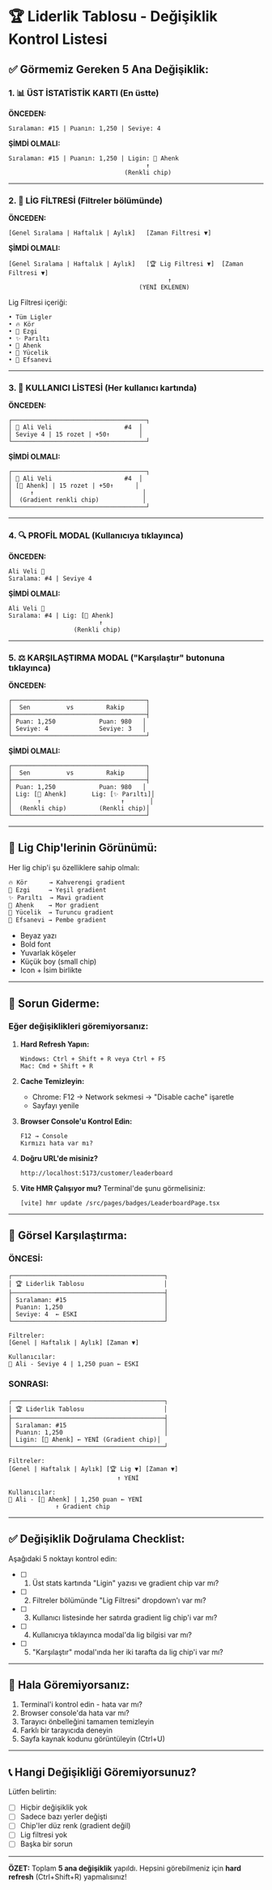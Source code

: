 # 🏆 Liderlik Tablosu - Değişiklik Kontrol Listesi

## ✅ Görmemiz Gereken 5 Ana Değişiklik:

### 1. 📊 **ÜST İSTATİSTİK KARTI** (En üstte)
**ÖNCEDEN:**
```
Sıralaman: #15 | Puanın: 1,250 | Seviye: 4
```

**ŞİMDİ OLMALI:**
```
Sıralaman: #15 | Puanın: 1,250 | Ligin: 🎼 Ahenk
                                      ↑
                                (Renkli chip)
```

---

### 2. 🎯 **LİG FİLTRESİ** (Filtreler bölümünde)
**ÖNCEDEN:**
```
[Genel Sıralama | Haftalık | Aylık]   [Zaman Filtresi ▼]
```

**ŞİMDİ OLMALI:**
```
[Genel Sıralama | Haftalık | Aylık]   [🏆 Lig Filtresi ▼]  [Zaman Filtresi ▼]
                                            ↑
                                    (YENİ EKLENEN)
```

Lig Filtresi içeriği:
```
• Tüm Ligler
• 🔥 Kör
• 🎵 Ezgi
• ✨ Parıltı
• 🎼 Ahenk
• 👑 Yücelik
• 🌟 Efsanevi
```

---

### 3. 👥 **KULLANICI LİSTESİ** (Her kullanıcı kartında)
**ÖNCEDEN:**
```
┌─────────────────────────────────────┐
│ 👤 Ali Veli                    #4  │
│ Seviye 4 | 15 rozet | +50↑        │
└─────────────────────────────────────┘
```

**ŞİMDİ OLMALI:**
```
┌─────────────────────────────────────┐
│ 👤 Ali Veli                    #4  │
│ [🎼 Ahenk] | 15 rozet | +50↑      │
│     ↑                              │
│  (Gradient renkli chip)            │
└─────────────────────────────────────┘
```

---

### 4. 🔍 **PROFİL MODAL** (Kullanıcıya tıklayınca)
**ÖNCEDEN:**
```
Ali Veli 👑
Sıralama: #4 | Seviye 4
```

**ŞİMDİ OLMALI:**
```
Ali Veli 👑
Sıralama: #4 | Lig: [🎼 Ahenk]
                         ↑
                  (Renkli chip)
```

---

### 5. ⚖️ **KARŞILAŞTIRMA MODAL** ("Karşılaştır" butonuna tıklayınca)
**ÖNCEDEN:**
```
┌─────────────────────────────────────┐
│  Sen          vs         Rakip      │
├─────────────────────────────────────┤
│ Puan: 1,250            Puan: 980   │
│ Seviye: 4              Seviye: 3   │
└─────────────────────────────────────┘
```

**ŞİMDİ OLMALI:**
```
┌─────────────────────────────────────┐
│  Sen          vs         Rakip      │
├─────────────────────────────────────┤
│ Puan: 1,250            Puan: 980   │
│ Lig: [🎼 Ahenk]       Lig: [✨ Parıltı]│
│       ↑                      ↑       │
│  (Renkli chip)         (Renkli chip)│
└─────────────────────────────────────┘
```

---

## 🎨 **Lig Chip'lerinin Görünümü:**

Her lig chip'i şu özelliklere sahip olmalı:

```css
🔥 Kör      → Kahverengi gradient
🎵 Ezgi     → Yeşil gradient  
✨ Parıltı  → Mavi gradient
🎼 Ahenk    → Mor gradient
👑 Yücelik  → Turuncu gradient
🌟 Efsanevi → Pembe gradient
```

- Beyaz yazı
- Bold font
- Yuvarlak köşeler
- Küçük boy (small chip)
- Icon + İsim birlikte

---

## 🔧 **Sorun Giderme:**

### Eğer değişiklikleri göremiyorsanız:

1. **Hard Refresh Yapın:**
   ```
   Windows: Ctrl + Shift + R veya Ctrl + F5
   Mac: Cmd + Shift + R
   ```

2. **Cache Temizleyin:**
   - Chrome: F12 → Network sekmesi → "Disable cache" işaretle
   - Sayfayı yenile

3. **Browser Console'u Kontrol Edin:**
   ```
   F12 → Console
   Kırmızı hata var mı?
   ```

4. **Doğru URL'de misiniz?**
   ```
   http://localhost:5173/customer/leaderboard
   ```

5. **Vite HMR Çalışıyor mu?**
   Terminal'de şunu görmelisiniz:
   ```
   [vite] hmr update /src/pages/badges/LeaderboardPage.tsx
   ```

---

## 📸 **Görsel Karşılaştırma:**

### ÖNCESİ:
```
┌──────────────────────────────────────────┐
│ 🏆 Liderlik Tablosu                      │
├──────────────────────────────────────────┤
│ Sıralaman: #15                           │
│ Puanın: 1,250                            │
│ Seviye: 4  ← ESKI                        │
└──────────────────────────────────────────┘

Filtreler:
[Genel | Haftalık | Aylık] [Zaman ▼]

Kullanıcılar:
👤 Ali - Seviye 4 | 1,250 puan ← ESKI
```

### SONRASI:
```
┌──────────────────────────────────────────┐
│ 🏆 Liderlik Tablosu                      │
├──────────────────────────────────────────┤
│ Sıralaman: #15                           │
│ Puanın: 1,250                            │
│ Ligin: [🎼 Ahenk] ← YENİ (Gradient chip)│
└──────────────────────────────────────────┘

Filtreler:
[Genel | Haftalık | Aylık] [🏆 Lig ▼] [Zaman ▼]
                              ↑ YENİ

Kullanıcılar:
👤 Ali - [🎼 Ahenk] | 1,250 puan ← YENİ
             ↑ Gradient chip
```

---

## ✅ **Değişiklik Doğrulama Checklist:**

Aşağıdaki 5 noktayı kontrol edin:

- [ ] 1. Üst stats kartında "Ligin" yazısı ve gradient chip var mı?
- [ ] 2. Filtreler bölümünde "Lig Filtresi" dropdown'ı var mı?
- [ ] 3. Kullanıcı listesinde her satırda gradient lig chip'i var mı?
- [ ] 4. Kullanıcıya tıklayınca modal'da lig bilgisi var mı?
- [ ] 5. "Karşılaştır" modal'ında her iki tarafta da lig chip'i var mı?

---

## 🚨 **Hala Göremiyorsanız:**

1. Terminal'i kontrol edin - hata var mı?
2. Browser console'da hata var mı?
3. Tarayıcı önbelleğini tamamen temizleyin
4. Farklı bir tarayıcıda deneyin
5. Sayfa kaynak kodunu görüntüleyin (Ctrl+U)

---

## 📞 **Hangi Değişikliği Göremiyorsunuz?**

Lütfen belirtin:
- [ ] Hiçbir değişiklik yok
- [ ] Sadece bazı yerler değişti
- [ ] Chip'ler düz renk (gradient değil)
- [ ] Lig filtresi yok
- [ ] Başka bir sorun

---

**ÖZET:** 
Toplam **5 ana değişiklik** yapıldı. Hepsini görebilmeniz için **hard refresh** (Ctrl+Shift+R) yapmalısınız!




